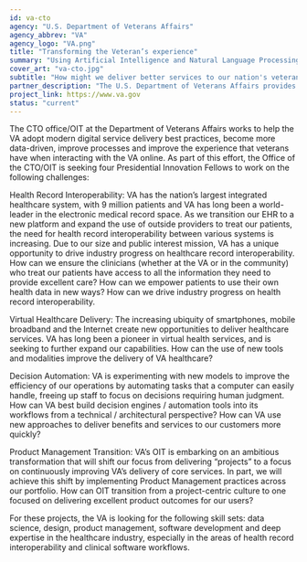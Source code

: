 ```yaml
---
id: va-cto
agency: "U.S. Department of Veterans Affairs"
agency_abbrev: "VA"
agency_logo: "VA.png"
title: "Transforming the Veteran’s experience"
summary: "Using Artificial Intelligence and Natural Language Processing to automate the benefits process with the U.S. Department of Veteran’s Affairs "
cover_art: "va-cto.jpg"
subtitle: "How might we deliver better services to our nation's veterans?"
partner_description: "The U.S. Department of Veterans Affairs provides near-comprehensive healthcare services to eligible military veterans at VA medical centers and outpatient clinics located throughout the country; several non-healthcare benefits including disability compensation, vocational rehabilitation, education assistance, home loans, and life insurance; and provides burial and memorial benefits to eligible veterans and family members at 135 national cemeteries."
project_link: https://www.va.gov
status: "current"
---
```


The CTO office/OIT at the Department of Veterans Affairs works to help the VA adopt modern digital service delivery best practices, become more data-driven, improve processes and improve the experience that veterans have when interacting with the VA online. As part of this effort, the Office of the CTO/OIT is seeking four Presidential Innovation Fellows to work on the following challenges: 

Health Record Interoperability: VA has the nation’s largest integrated healthcare system, with 9 million patients and VA has long been a world-leader in the electronic medical record space. As we transition our EHR to a new platform and expand the use of outside providers to treat our patients, the need for health record interoperability between various systems is increasing. Due to our size and public interest mission, VA has a unique opportunity to drive industry progress on healthcare record interoperability. How can we ensure the clinicians (whether at the VA or in the community) who treat our patients have access to all the information they need to provide excellent care? How can we empower patients to use their own health data in new ways? How can we drive industry progress on health record interoperability.

Virtual Healthcare Delivery: The increasing ubiquity of smartphones, mobile broadband and the Internet create new opportunities to deliver healthcare services. VA has long been a pioneer in virtual health services, and is seeking to further expand our capabilities. How can the use of new tools and modalities improve the delivery of VA healthcare?

Decision Automation: VA is experimenting with new models to improve the efficiency of our operations by automating tasks that a computer can easily handle, freeing up staff to focus on decisions requiring human judgment. How can VA best build decision engines / automation tools into its workflows from a technical / architectural perspective? How can VA use new approaches to deliver benefits and services to our customers more quickly?

Product Management Transition: VA’s OIT is embarking on an ambitious transformation that will shift our focus from delivering “projects” to a focus on continuously improving VA’s delivery of core services. In part, we will achieve this shift by implementing Product Management practices across our portfolio. How can OIT transition from a project-centric culture to one focused on delivering excellent product outcomes for our users?

For these projects, the VA is looking for the following skill sets: data science, design, product management, software development and deep expertise in the healthcare industry, especially in the areas of health record interoperability and clinical software workflows.
